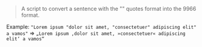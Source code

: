 > A script to convert a sentence with the "" quotes format into the 9966 format.

Example: `"Lorem ipsum "dolor sit amet, "consectetuer" adipiscing elit" a vamos"` => `„Lorem ipsum ‚dolor sit amet, »consectetuer« adipiscing elit‘ a vamos“`
